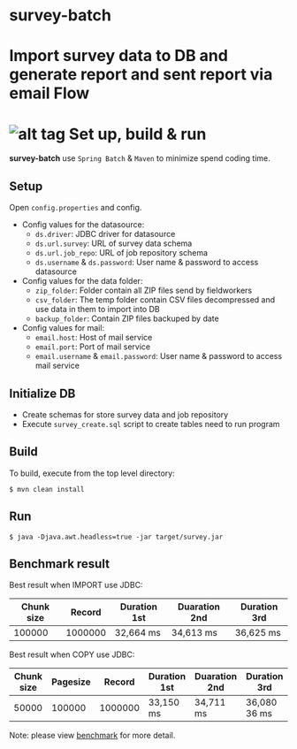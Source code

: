 # survey-batch
Import survey data to DB and generate report and sent report via email
Flow
=========================================
![alt tag](https://raw.githubusercontent.com/le-tri-mulodo/survey-batch/master/Survey.jpg)
Set up, build & run
=========================================
**survey-batch** use `Spring Batch` & `Maven` to minimize spend coding time.

## Setup
Open `config.properties` and config.
  + Config values for the datasource:
    + `ds.driver`: JDBC driver for datasource
    + `ds.url.survey`: URL of survey data schema
    + `ds.url.job_repo`: URL of job repository schema
    + `ds.username` & `ds.password`: User name & password to access datasource
  + Config values for the data folder: 
    + `zip_folder`: Folder contain all ZIP files send by fieldworkers
    + `csv_folder`: The temp folder contain CSV files decompressed and use data in them to import into DB
    + `backup_folder`: Contain ZIP files backuped by date
  + Config values for mail:
    + `email.host`: Host of mail service
    + `email.port`: Port of mail service
    + `email.username` & `email.password`: User name & password to access mail service

## Initialize DB
  + Create schemas for store survey data and job repository
  + Execute `survey_create.sql` script to create tables need to run program

## Build
To build, execute from the top level directory:

  `$ mvn clean install`
## Run

  `$ java -Djava.awt.headless=true -jar target/survey.jar`
  
## Benchmark result

Best result when IMPORT use JDBC:

| Chunk size | Record | Duration 1st | Duaration 2nd | Duration 3rd |
| ---------- | ------ |	------------ | ------------- | ------------ |
| 100000 | 1000000 |	32,664 ms |	34,613 ms	| 36,625 ms |

Best result when COPY use JDBC:

| Chunk size | Pagesize | Record | Duration 1st | Duaration 2nd | Duration 3rd |
| ---------- | -------- | ------ | ------------ | ------------- | ------------ |
| 50000 | 100000 |	1000000 |	33,150 ms	| 34,711 ms | 36,080 36 ms |

Note: please view [benchmark](benchmark.md) for more detail.
